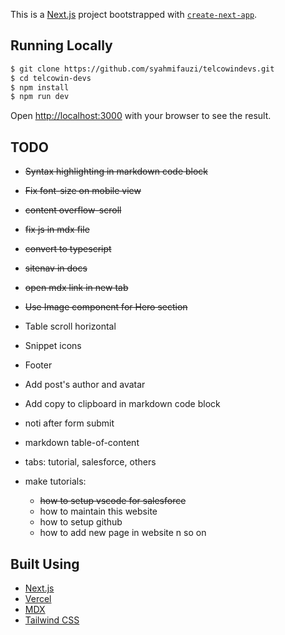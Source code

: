 This is a [Next.js](https://nextjs.org/) project bootstrapped with [`create-next-app`](https://github.com/vercel/next.js/tree/canary/packages/create-next-app).

## Running Locally

```bash
$ git clone https://github.com/syahmifauzi/telcowindevs.git
$ cd telcowin-devs
$ npm install
$ npm run dev
```

Open [http://localhost:3000](http://localhost:3000) with your browser to see the result.

## TODO

- ~~Syntax highlighting in markdown code block~~
- ~~Fix font-size on mobile view~~
- ~~content overflow-scroll~~
- ~~fix js in mdx file~~
- ~~convert to typescript~~
- ~~sitenav in docs~~
- ~~open mdx link in new tab~~
- ~~Use Image component for Hero section~~
- Table scroll horizontal
- Snippet icons
- Footer
- Add post's author and avatar
- Add copy to clipboard in markdown code block
- noti after form submit
- markdown table-of-content
- tabs: tutorial, salesforce, others
- make tutorials:

  - ~~how to setup vscode for salesforce~~
  - how to maintain this website
  - how to setup github
  - how to add new page in website n so on

## Built Using

- [Next.js](https://nextjs.org/)
- [Vercel](https://vercel.com/)
- [MDX](https://github.com/mdx-js/mdx)
- [Tailwind CSS](https://tailwindcss.com/)
